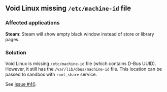 ## Void Linux missing `/etc/machine-id` file

### Affected applications

**Steam**: Steam will show empty black window instead of store or library pages.

### Solution

Void Linux is missing `/etc/machine-id` file (which contains D-Bus UUID).
However, it still has the `/var/lib/dbus/machine-id` file. This location
can be passed to sandbox with `root_share` service.

See [issue #40](https://github.com/igo95862/bubblejail/issues/41).
